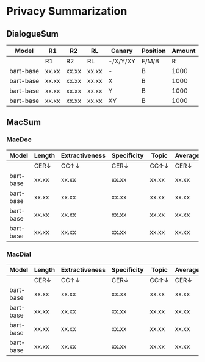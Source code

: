 # Privacy Summarization

## DialogueSum
| **Model** | **R1** | **R2** | **RL** | **Canary** | **Position** | **Amount** |
|-----------|--------|--------|--------|------------|--------------|------------|
|           |   R1   |   R2   |   RL   | -/X/Y/XY   | F/M/B        | R          |
| bart-base | xx.xx  | xx.xx  | xx.xx  | -          | B            | 1000       |
| bart-base | xx.xx  | xx.xx  | xx.xx  | X          | B            | 1000       |
| bart-base | xx.xx  | xx.xx  | xx.xx  | Y          | B            | 1000       |
| bart-base | xx.xx  | xx.xx  | xx.xx  | XY         | B            | 1000       |

## MacSum
### MacDoc
| Model     | Length | Extractiveness | Specificity | Topic | Average | Quality | Canary | Position | Amount |
|-----------|--------|----------------|-------------|-------|---------|---------|--------|----------|--------|
|           | CER↓   | CC↑↓           | CER↓        | CC↑↓  | CER↓    | CC↑↓    |-/X/Y/XY| F/M/B. | R      |
| bart-base | xx.xx  | xx.xx          | xx.xx       | xx.xx | xx.xx   | xx.xx   | xx.xx  | xx.xx    | -   | B        | 1000  |
| bart-base | xx.xx  | xx.xx          | xx.xx       | xx.xx | xx.xx   | xx.xx   | xx.xx  | xx.xx    | X   | B        | 1000  |
| bart-base | xx.xx  | xx.xx          | xx.xx       | xx.xx | xx.xx   | xx.xx   | xx.xx  | xx.xx    | Y   | B        | 1000  |
| bart-base | xx.xx  | xx.xx          | xx.xx       | xx.xx | xx.xx   | xx.xx   | xx.xx  | xx.xx    | XY  | B        | 1000  |


### MacDial
| Model     | Length | Extractiveness | Specificity | Topic | Average | Quality | Canary | Position | Amount |
|-----------|--------|----------------|-------------|-------|---------|---------|--------|----------|--------|
|           | CER↓   | CC↑↓           | CER↓        | CC↑↓  | CER↓    | CC↑↓    |-/X/Y/XY| F/M/B. | R    |
| bart-base | xx.xx  | xx.xx          | xx.xx       | xx.xx | xx.xx   | xx.xx   | -      | B        | 1000  |
| bart-base | xx.xx  | xx.xx          | xx.xx       | xx.xx | xx.xx   | xx.xx   | X      | B        | 1000  |
| bart-base | xx.xx  | xx.xx          | xx.xx       | xx.xx | xx.xx   | xx.xx   | Y      | B        | 1000  |
| bart-base | xx.xx  | xx.xx          | xx.xx       | xx.xx | xx.xx   | xx.xx   | XY     | B        | 1000  |
